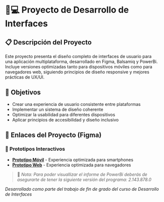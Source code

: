 # 📱💻 Proyecto de Desarrollo de Interfaces

## 📋 Descripción del Proyecto
Este proyecto presenta el diseño completo de interfaces de usuario para una aplicación multiplataforma, desarrollado en Figma, Balsamiq y PowerBi. Incluye versiones optimizadas tanto para dispositivos móviles como para navegadores web, siguiendo principios de diseño responsive y mejores prácticas de UX/UI.

## 🎯 Objetivos

- Crear una experiencia de usuario consistente entre plataformas
- Implementar un sistema de diseño coherente
- Optimizar la usabilidad para diferentes dispositivos
- Aplicar principios de accesibilidad y diseño inclusivo

## 🔗 Enlaces del Proyecto (Figma)

### 📱 Prototipos Interactivos
- **[Prototipo Móvil](https://www.figma.com/proto/BT5rwXGzcTNyv1cKjl7Ygc/StayOn-TFG?t=ZqZMVV1ElIkDZKui-0&scaling=scale-down&content-scaling=fixed&page-id=0%3A1&node-id=34-20&starting-point-node-id=34%3A20)** - Experiencia optimizada para smartphones
- **[Prototipo Web](https://www.figma.com/proto/BT5rwXGzcTNyv1cKjl7Ygc/StayOn-TFG?node-id=132-1132&p=f&t=ZqZMVV1ElIkDZKui-0&scaling=scale-down&content-scaling=fixed&page-id=124%3A97&starting-point-node-id=132%3A1132)** - Experiencia optimizada para navegadores

> 📝 *Nota: Para poder visuallizar el informe de PowerBi deberás de asegurarte de tener la siguiente versión del programa: 2.143.878.0*

*Desarrollado como parte del trabajo de fin de grado del curso de Desarrollo de Interfaces*

